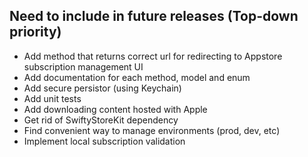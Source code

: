 ## Need to include in future releases (Top-down priority)

* Add method that returns correct url for redirecting to Appstore subscription management UI
* Add documentation for each method, model and enum
* Add secure persistor (using Keychain)
* Add unit tests
* Add downloading content hosted with Apple
* Get rid of SwiftyStoreKit dependency
* Find convenient way to manage environments (prod, dev, etc)
* Implement local subscription validation
